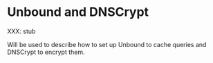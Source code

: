# Unbound and DNSCrypt

XXX: stub

Will be used to describe how to set up Unbound to cache queries
and DNSCrypt to encrypt them.
